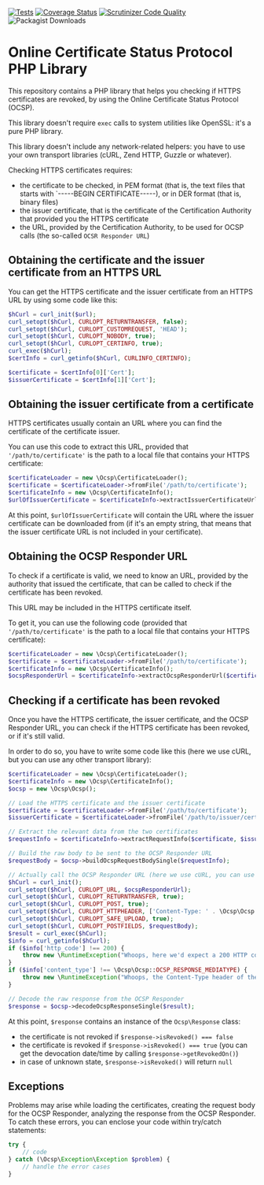 [![Tests](https://github.com/mlocati/ocsp/actions/workflows/tests.yml/badge.svg)](https://github.com/mlocati/ocsp/actions?query=workflow%3A%22tests%22)
[![Coverage Status](https://coveralls.io/repos/github/mlocati/ocsp/badge.svg?branch=master)](https://coveralls.io/github/mlocati/ocsp?branch=master)
[![Scrutinizer Code Quality](https://scrutinizer-ci.com/g/mlocati/ocsp/badges/quality-score.png?b=master)](https://scrutinizer-ci.com/g/mlocati/ocsp/?branch=master)
![Packagist Downloads](https://img.shields.io/packagist/dm/mlocati/ocsp)

# Online Certificate Status Protocol PHP Library

This repository contains a PHP library that helps you checking if HTTPS certificates are revoked, by using the Online Certificate Status Protocol (OCSP).

This library doesn't require `exec` calls to system utilities like OpenSSL: it's a pure PHP library.

This library doesn't include any network-related helpers: you have to use your own transport libraries (cURL, Zend HTTP, Guzzle or whatever).

Checking HTTPS certificates requires:

- the certificate to be checked, in PEM format (that is, the text files that starts with `-----BEGIN CERTIFICATE-----), or in DER format (that is, binary files)
- the issuer certificate, that is the certificate of the Certification Authority that provided you the HTTPS certificate
- the URL, provided by the Certification Authority, to be used for OCSP calls (the so-called `OCSR Responder URL`)


## Obtaining the certificate and the issuer certificate from an HTTPS URL

You can get the HTTPS certificate and the issuer certificate from an HTTPS URL by using some code like this:

```php
$hCurl = curl_init($url);
curl_setopt($hCurl, CURLOPT_RETURNTRANSFER, false);
curl_setopt($hCurl, CURLOPT_CUSTOMREQUEST, 'HEAD');
curl_setopt($hCurl, CURLOPT_NOBODY, true);
curl_setopt($hCurl, CURLOPT_CERTINFO, true);
curl_exec($hCurl);
$certInfo = curl_getinfo($hCurl, CURLINFO_CERTINFO);

$certificate = $certInfo[0]['Cert'];
$issuerCertificate = $certInfo[1]['Cert'];
```

## Obtaining the issuer certificate from a certificate

HTTPS certificates usually contain an URL where you can find the certificate of the certificate issuer.

You can use this code to extract this URL, provided that `'/path/to/certificate'` is the path to a local file that contains your HTTPS certificate:

```php
$certificateLoader = new \Ocsp\CertificateLoader();
$certificate = $certificateLoader->fromFile('/path/to/certificate');
$certificateInfo = new \Ocsp\CertificateInfo();
$urlOfIssuerCertificate = $certificateInfo->extractIssuerCertificateUrl($certificate);
```

At this point, `$urlOfIssuerCertificate` will contain the URL where the issuer certificate can be downloaded from (if it's an empty string, that means that the issuer certificate URL is not included in your certificate).

## Obtaining the OCSP Responder URL

To check if a certificate is valid, we need to know an URL, provided by the authority that issued the certificate, that can be called to check if the certificate has been revoked.

This URL may be included in the HTTPS certificate itself.

To get it, you can use the following code (provided that `'/path/to/certificate'` is the path to a local file that contains your HTTPS certificate):

```php
$certificateLoader = new \Ocsp\CertificateLoader();
$certificate = $certificateLoader->fromFile('/path/to/certificate');
$certificateInfo = new \Ocsp\CertificateInfo();
$ocspResponderUrl = $certificateInfo->extractOcspResponderUrl($certificate);
```

## Checking if a certificate has been revoked

Once you have the HTTPS certificate, the issuer certificate, and the OCSP Responder URL, you can check if the HTTPS certificate has been revoked, or if it's still valid.

In order to do so, you have to write some code like this (here we use cURL, but you can use any other transport library):

```php
$certificateLoader = new \Ocsp\CertificateLoader();
$certificateInfo = new \Ocsp\CertificateInfo();
$ocsp = new \Ocsp\Ocsp();

// Load the HTTPS certificate and the issuer certificate
$certificate = $certificateLoader->fromFile('/path/to/certificate');
$issuerCertificate = $certificateLoader->fromFile('/path/to/issuer/certificate');

// Extract the relevant data from the two certificates
$requestInfo = $certificateInfo->extractRequestInfo($certificate, $issuerCertificate);

// Build the raw body to be sent to the OCSP Responder URL
$requestBody = $ocsp->buildOcspRequestBodySingle($requestInfo);

// Actually call the OCSP Responder URL (here we use cURL, you can use any library you prefer)
$hCurl = curl_init();
curl_setopt($hCurl, CURLOPT_URL, $ocspResponderUrl);
curl_setopt($hCurl, CURLOPT_RETURNTRANSFER, true);
curl_setopt($hCurl, CURLOPT_POST, true);
curl_setopt($hCurl, CURLOPT_HTTPHEADER, ['Content-Type: ' . \Ocsp\Ocsp::OCSP_REQUEST_MEDIATYPE]);
curl_setopt($hCurl, CURLOPT_SAFE_UPLOAD, true);
curl_setopt($hCurl, CURLOPT_POSTFIELDS, $requestBody);
$result = curl_exec($hCurl);
$info = curl_getinfo($hCurl);
if ($info['http_code'] !== 200) {
    throw new \RuntimeException("Whoops, here we'd expect a 200 HTTP code");
}
if ($info['content_type'] !== \Ocsp\Ocsp::OCSP_RESPONSE_MEDIATYPE) {
    throw new \RuntimeException("Whoops, the Content-Type header of the response seems wrong!");
}

// Decode the raw response from the OCSP Responder
$response = $ocsp->decodeOcspResponseSingle($result);
```

At this point, `$response` contains an instance of the `Ocsp\Response` class:

- the certificate is not revoked if `$response->isRevoked() === false`
- the certificate is revoked if `$response->isRevoked() === true` (you can get the devocation date/time by calling `$response->getRevokedOn()`)
- in case of unknown state, `$response->isRevoked()` will return `null`

## Exceptions

Problems may arise while loading the certificates, creating the request body for the OCSP Responder, analyzing the response from the OCSP Responder.
To catch these errors, you can enclose your code within try/catch statements:

```php
try {
    // code
} catch (\Ocsp\Exception\Exception $problem) {
    // handle the error cases
}
```
